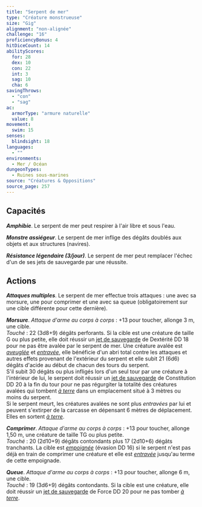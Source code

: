 ```yaml
---
title: "Serpent de mer"
type: "Créature monstrueuse"
size: "Gig"
alignment: "non-alignée"
challenge: "16"
proficiencyBonus: 4
hitDiceCount: 14
abilityScores:
  for: 28
  dex: 10
  con: 22
  int: 3
  sag: 10
  cha: 6
savingThrows:
  - "con"
  - "sag"
ac:
  armorType: "armure naturelle"
  value: 8
movement:
  swim: 15
senses:
  blindsight: 18
languages:
  - ""
environments:
  - Mer / Océan
dungeonTypes:
  - Ruines sous-marines
source: "Créatures & Oppositions"
source_page: 257
---
```

## Capacités
_**Amphibie**_. Le serpent de mer peut respirer à l'air libre et sous l'eau.

_**Monstre assiégeur**_. Le serpent de mer inflige des dégâts doublés aux objets et aux structures (navires).

_**Résistance légendaire (3/jour)**_. Le serpent de mer peut remplacer l'échec d'un de ses jets de sauvegarde par une réussite.

## Actions
_**Attaques multiples**_. Le serpent de mer effectue trois attaques : une avec sa morsure, une pour comprimer et une avec sa queue (obligatoirement sur une cible différente pour cette dernière).

_**Morsure**_. _Attaque d'arme au corps à corps_ : +13 pour toucher, allonge 3 m, une cible.  
_Touché_ : 22 (3d8+9) dégâts perforants. Si la cible est une créature de taille G ou plus petite, elle doit réussir un [jet de sauvegarde](/utiliser-les-caracteristiques#jets-de-sauvegarde) de Dextérité DD 18 pour ne pas être avalée par le serpent de mer. Une créature avalée est [_aveuglée_](/gerer-la-sante-du-personnage/#aveugle) et [_entravée_](/gerer-la-sante-du-personnage/#entrave), elle bénéficie d'un abri total contre les attaques et autres effets provenant de l'extérieur du serpent et elle subit 21 (6d6) dégâts d'acide au début de chacun des tours du serpent.  
S'il subit 30 dégâts ou plus infligés lors d'un seul tour par une créature à l'intérieur de lui, le serpent doit réussir un [jet de sauvegarde](/utiliser-les-caracteristiques#jets-de-sauvegarde) de Constitution DD 20 à la fin du tour pour ne pas régurgiter la totalité des créatures avalées qui tombent [_à terre_](/gerer-la-sante-du-personnage/#a-terre) dans un emplacement situé à 3 mètres ou moins du serpent.  
Si le serpent meurt, les créatures avalées ne sont plus _entravées_ par lui et peuvent s'extirper de la carcasse en dépensant 6 mètres de déplacement. Elles en sortent [_à terre_](/gerer-la-sante-du-personnage/#a-terre).

_**Comprimer**_. _Attaque d'arme au corps à corps_ : +13 pour toucher, allonge 1,50 m, une créature de taille TG ou plus petite.  
_Touché_ : 20 (2d10+9) dégâts contondants plus 17 (2d10+6) dégâts tranchants. La cible est [_empoignée_](/gerer-la-sante-du-personnage/#empoigne) (évasion DD 16) si le serpent n'est pas déjà en train de comprimer une créature et elle est [_entravée_](/gerer-la-sante-du-personnage/#entrave) jusqu'au terme de cette empoignade.

_**Queue**_. _Attaque d'arme au corps à corps_ : +13 pour toucher, allonge 6 m, une cible.  
_Touché_ : 19 (3d6+9) dégâts contondants. Si la cible est une créature, elle doit réussir un [jet de sauvegarde](/utiliser-les-caracteristiques#jets-de-sauvegarde) de Force DD 20 pour ne pas tomber [_à terre_](/gerer-la-sante-du-personnage/#a-terre).

